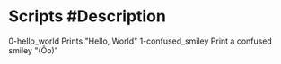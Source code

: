 # Scripts				#Description

0-hello_world				Prints "Hello, World"
1-confused_smiley			Print a confused smiley "(Ôo)'

